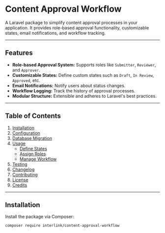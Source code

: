 # Content Approval Workflow

A Laravel package to simplify content approval processes in your application. It provides role-based approval functionality, customizable states, email notifications, and workflow tracking.

---

## Features

- **Role-based Approval System:** Supports roles like `Submitter`, `Reviewer`, and `Approver`.  
- **Customizable States:** Define custom states such as `Draft`, `In Review`, `Approved`, etc.  
- **Email Notifications:** Notify users about status changes.  
- **Workflow Logging:** Track the history of approval processes.  
- **Modular Structure:** Extensible and adheres to Laravel's best practices.

---

## Table of Contents

1. [Installation](#installation)
2. [Configuration](#configuration)
3. [Database Migration](#database-migration)
4. [Usage](#usage)
    - [Define States](#define-states)
    - [Assign Roles](#assign-roles)
    - [Manage Workflow](#manage-workflow)
5. [Testing](#testing)
6. [Changelog](#changelog)
7. [Contributing](#contributing)
8. [License](#license)
9. [Credits](#credits)

---

## Installation

Install the package via Composer:

```bash
composer require interlink/content-approval-workflow
